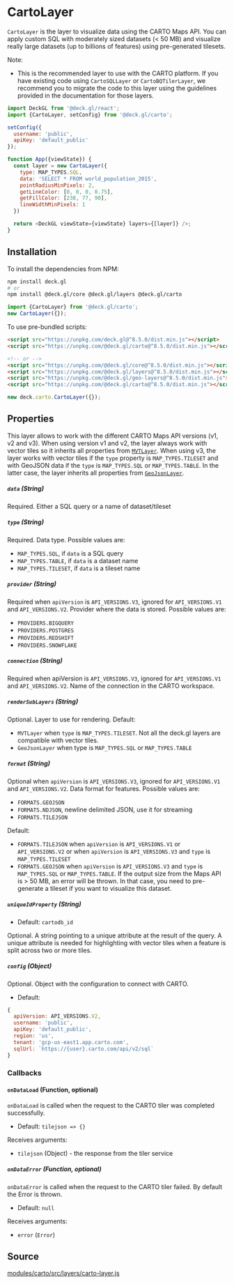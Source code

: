 

# CartoLayer

`CartoLayer` is the layer to visualize data using the CARTO Maps API. You can apply custom SQL with moderately sized datasets (< 50 MB) and visualize really large datasets (up to billions of features) using pre-generated tilesets.

Note:

- This is the recommended layer to use with the CARTO platform. If you have existing code using `CartoSQLLayer` or `CartoBQTilerLayer`, we recommend you to migrate the code to this layer using the guidelines provided in the documentation for those layers.

```js
import DeckGL from '@deck.gl/react';
import {CartoLayer, setConfig} from '@deck.gl/carto';

setConfig({
  username: 'public',
  apiKey: 'default_public'
});

function App({viewState}) {
  const layer = new CartoLayer({
    type: MAP_TYPES.SQL,
    data: 'SELECT * FROM world_population_2015',
    pointRadiusMinPixels: 2,
    getLineColor: [0, 0, 0, 0.75],
    getFillColor: [238, 77, 90],
    lineWidthMinPixels: 1
  })

  return <DeckGL viewState={viewState} layers={[layer]} />;
}
```

## Installation

To install the dependencies from NPM:

```bash
npm install deck.gl
# or
npm install @deck.gl/core @deck.gl/layers @deck.gl/carto
```

```js
import {CartoLayer} from '@deck.gl/carto';
new CartoLayer({});
```

To use pre-bundled scripts:

```html
<script src="https://unpkg.com/deck.gl@^8.5.0/dist.min.js"></script>
<script src="https://unpkg.com/@deck.gl/carto@^8.5.0/dist.min.js"></script>

<!-- or -->
<script src="https://unpkg.com/@deck.gl/core@^8.5.0/dist.min.js"></script>
<script src="https://unpkg.com/@deck.gl/layers@^8.5.0/dist.min.js"></script>
<script src="https://unpkg.com/@deck.gl/geo-layers@^8.5.0/dist.min.js"></script>
<script src="https://unpkg.com/@deck.gl/carto@^8.5.0/dist.min.js"></script>
```

```js
new deck.carto.CartoLayer({});
```


## Properties

This layer allows to work with the different CARTO Maps API versions (v1, v2 and v3). When using version v1 and v2, the layer always work with vector tiles so it inherits all properties from [`MVTLayer`](/docs/api-reference/geo-layers/mvt-layer.md). When using v3, the layer works with vector tiles if the `type` property is `MAP_TYPES.TILESET` and with GeoJSON data if the `type` is `MAP_TYPES.SQL` or `MAP_TYPES.TABLE`. In the latter case, the layer inherits all properties from [`GeoJsonLayer`](/docs/api-reference/layers/geojson-layer.md).

##### `data` (String)

Required. Either a SQL query or a name of dataset/tileset

##### `type` (String)

Required. Data type. Possible values are:

- `MAP_TYPES.SQL`, if `data` is a SQL query
- `MAP_TYPES.TABLE`, if `data` is a dataset name
- `MAP_TYPES.TILESET`, if `data` is a tileset name

##### `provider` (String)

Required when `apiVersion` is `API_VERSIONS.V3`, ignored for `API_VERSIONS.V1` and `API_VERSIONS.V2`. Provider where the data is stored. Possible values are:

- `PROVIDERS.BIGQUERY`
- `PROVIDERS.POSTGRES`
- `PROVIDERS.REDSHIFT`
- `PROVIDERS.SNOWFLAKE`

##### `connection` (String)

Required when apiVersion is `API_VERSIONS.V3`, ignored for `API_VERSIONS.V1` and `API_VERSIONS.V2`. Name of the connection in the CARTO workspace.

##### `renderSubLayers` (String)

Optional. Layer to use for rendering. Default: 

- `MVTLayer` when `type` is `MAP_TYPES.TILESET`. Not all the deck.gl layers are compatible with vector tiles.
- `GeoJsonLayer` when type is `MAP_TYPES.SQL` or `MAP_TYPES.TABLE`

##### `format` (String)

Optional when `apiVersion` is `API_VERSIONS.V3`, ignored for `API_VERSIONS.V1` and `API_VERSIONS.V2`. Data format for features. Possible values are:

- `FORMATS.GEOJSON`
- `FORMATS.NDJSON`, newline delimited JSON, use it for streaming
- `FORMATS.TILEJSON`
 
Default: 

- `FORMATS.TILEJSON` when `apiVersion` is `API_VERSIONS.V1` or `API_VERSIONS.V2` or when `apiVersion` is `API_VERSIONS.V3` and `type` is `MAP_TYPES.TILESET`
- `FORMATS.GEOJSON` when `apiVersion` is `API_VERSIONS.V3` and `type` is `MAP_TYPES.SQL` or `MAP_TYPES.TABLE`. If the output size from the Maps API is > 50 MB, an error will be thrown. In that case, you need to pre-generate a tileset if you want to visualize this dataset.

##### `uniqueIdProperty` (String)

* Default: `cartodb_id`

Optional. A string pointing to a unique attribute at the result of the query. A unique attribute is needed for highlighting with vector tiles when a feature is split across two or more tiles.

##### `config` (Object)

Optional. Object with the configuration to connect with CARTO.

* Default:

```js
{
  apiVersion: API_VERSIONS.V2,
  username: 'public',
  apiKey: 'default_public',
  region: 'us',
  tenant: 'gcp-us-east1.app.carto.com',
  sqlUrl: `https://{user}.carto.com/api/v2/sql`
}
```

### Callbacks

#### `onDataLoad` (Function, optional)

`onDataLoad` is called when the request to the CARTO tiler was completed successfully.

* Default: `tilejson => {}`

Receives arguments:

* `tilejson` (Object) - the response from the tiler service

##### `onDataError` (Function, optional)

`onDataError` is called when the request to the CARTO tiler failed. By default the Error is thrown.

* Default: `null`

Receives arguments:

* `error` (`Error`)

## Source

[modules/carto/src/layers/carto-layer.js](https://github.com/visgl/deck.gl/tree/master/modules/carto/src/layers/carto-layer.js)
